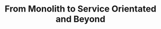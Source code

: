 ---
title: "From Monolith to Service Orientated and Beyond"
description: ""
topics:
- 
youtube_id: "kkHg66O-ZDU"
---